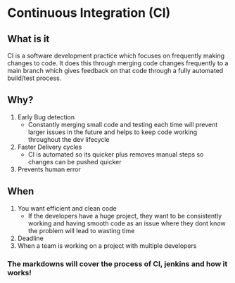 # Continuous Integration (CI)

## What is it
CI is a software development practice which focuses on frequently making changes to code. It does this through merging code changes frequently to a main branch which gives feedback on that code through a fully automated build/test process.

## Why?
1. Early Bug detection
   - Constantly merging small code and testing each time will prevent larger issues in the future and helps to keep code working throughout the dev lifecycle
2. Faster Delivery cycles
   - CI is automated so its quicker plus removes manual steps so changes can be pushed quicker
3. Prevents human error
 
## When
1. You want efficient and clean code
   - If the developers have a huge project, they want to be consistently working and having smooth code as an issue where they dont know the problem will lead to wasting time
2. Deadline
3. When a team is working on a project with multiple developers

### The markdowns will cover the process of CI, jenkins and how it works!